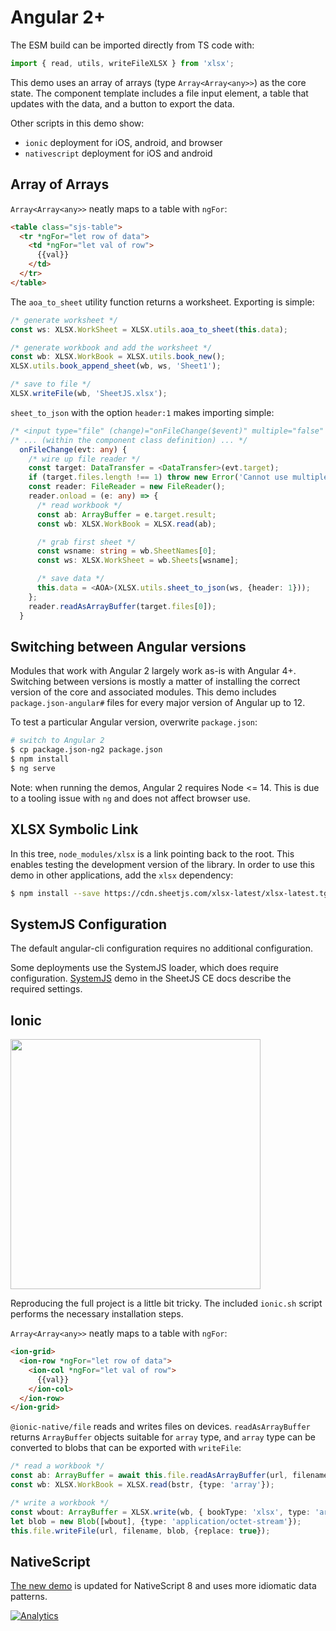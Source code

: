 # Angular 2+

The ESM build can be imported directly from TS code with:

```typescript
import { read, utils, writeFileXLSX } from 'xlsx';
```

This demo uses an array of arrays (type `Array<Array<any>>`) as the core state.
The component template includes a file input element, a table that updates with
the data, and a button to export the data.

Other scripts in this demo show:
- `ionic` deployment for iOS, android, and browser
- `nativescript` deployment for iOS and android

## Array of Arrays

`Array<Array<any>>` neatly maps to a table with `ngFor`:

```html
<table class="sjs-table">
  <tr *ngFor="let row of data">
    <td *ngFor="let val of row">
      {{val}}
    </td>
  </tr>
</table>
```

The `aoa_to_sheet` utility function returns a worksheet.  Exporting is simple:

```typescript
/* generate worksheet */
const ws: XLSX.WorkSheet = XLSX.utils.aoa_to_sheet(this.data);

/* generate workbook and add the worksheet */
const wb: XLSX.WorkBook = XLSX.utils.book_new();
XLSX.utils.book_append_sheet(wb, ws, 'Sheet1');

/* save to file */
XLSX.writeFile(wb, 'SheetJS.xlsx');
```

`sheet_to_json` with the option `header:1` makes importing simple:

```typescript
/* <input type="file" (change)="onFileChange($event)" multiple="false" /> */
/* ... (within the component class definition) ... */
  onFileChange(evt: any) {
    /* wire up file reader */
    const target: DataTransfer = <DataTransfer>(evt.target);
    if (target.files.length !== 1) throw new Error('Cannot use multiple files');
    const reader: FileReader = new FileReader();
    reader.onload = (e: any) => {
      /* read workbook */
      const ab: ArrayBuffer = e.target.result;
      const wb: XLSX.WorkBook = XLSX.read(ab);

      /* grab first sheet */
      const wsname: string = wb.SheetNames[0];
      const ws: XLSX.WorkSheet = wb.Sheets[wsname];

      /* save data */
      this.data = <AOA>(XLSX.utils.sheet_to_json(ws, {header: 1}));
    };
    reader.readAsArrayBuffer(target.files[0]);
  }
```

## Switching between Angular versions

Modules that work with Angular 2 largely work as-is with Angular 4+.  Switching
between versions is mostly a matter of installing the correct version of the
core and associated modules.  This demo includes `package.json-angular#` files
for every major version of Angular up to 12.

To test a particular Angular version, overwrite `package.json`:

```bash
# switch to Angular 2
$ cp package.json-ng2 package.json
$ npm install
$ ng serve
```

Note: when running the demos, Angular 2 requires Node <= 14.  This is due to a
tooling issue with `ng` and does not affect browser use.

## XLSX Symbolic Link

In this tree, `node_modules/xlsx` is a link pointing back to the root.  This
enables testing the development version of the library.  In order to use this
demo in other applications, add the `xlsx` dependency:

```bash
$ npm install --save https://cdn.sheetjs.com/xlsx-latest/xlsx-latest.tgz
```

## SystemJS Configuration

The default angular-cli configuration requires no additional configuration.

Some deployments use the SystemJS loader, which does require configuration.
[SystemJS](https://docs.sheetjs.com/docs/demos/bundler#systemjs)
demo in the SheetJS CE docs describe the required settings.

## Ionic

<img src="screen.png" width="400px"/>

Reproducing the full project is a little bit tricky.  The included `ionic.sh`
script performs the necessary installation steps.

`Array<Array<any>>` neatly maps to a table with `ngFor`:

```html
<ion-grid>
  <ion-row *ngFor="let row of data">
    <ion-col *ngFor="let val of row">
      {{val}}
    </ion-col>
  </ion-row>
</ion-grid>
```


`@ionic-native/file` reads and writes files on devices. `readAsArrayBuffer`
returns `ArrayBuffer` objects suitable for `array` type, and `array` type can
be converted to blobs that can be exported with `writeFile`:

```typescript
/* read a workbook */
const ab: ArrayBuffer = await this.file.readAsArrayBuffer(url, filename);
const wb: XLSX.WorkBook = XLSX.read(bstr, {type: 'array'});

/* write a workbook */
const wbout: ArrayBuffer = XLSX.write(wb, { bookType: 'xlsx', type: 'array' });
let blob = new Blob([wbout], {type: 'application/octet-stream'});
this.file.writeFile(url, filename, blob, {replace: true});
```

## NativeScript

[The new demo](https://docs.sheetjs.com/docs/demos/mobile#nativescript)
is updated for NativeScript 8 and uses more idiomatic data patterns.

[![Analytics](https://ga-beacon.appspot.com/UA-36810333-1/SheetJS/js-xlsx?pixel)](https://github.com/SheetJS/js-xlsx)
